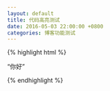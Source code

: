 ```yaml
---
layout: default
title: 代码高亮测试
date: 2016-05-03 22:00:00 +0800
categories: 博客功能测试
---
```


{% highlight html %}
	<html>
		<head>
			<meata http-equiv="text/html; charset=utf-8">
		</head>
		<body>
			<p>“你好”</p>
		</body>
	</html>
{% endhighlight %}